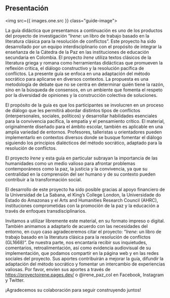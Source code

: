 ## Presentación

<img src={{ images.one.src }} class="guide-image">

La guía didáctica que presentamos a continuación es uno de los productos del proyecto de investigación “<em>Irene</em>: un libro de trabajo basado en la literatura clásica para la resolución de conflictos”. Este proyecto ha sido desarrollado por un equipo interdisciplinario con el propósito de integrar la enseñanza de la Cátedra de la Paz en las instituciones de educación secundaria en Colombia. El proyecto <em>Irene</em> utiliza textos clásicos de la literatura griega y romana como herramientas didácticas que promueven la reflexión crítica, el diálogo constructivo y la resolución pacífica de conflictos. La presente guía se enfoca en una adaptación del método socrático para aplicarse en diversos contextos. La propuesta es una metodología de debate que no se centra en determinar quién tiene la razón, sino en la búsqueda de consensos, en un ambiente que fomenta el respeto por la diversidad de opiniones y la construcción colectiva de soluciones.


El propósito de la guía es que los participantes se involucren en un proceso de diálogo que les permitirá abordar distintos tipos de conflictos (interpersonales, sociales, políticos) y desarrollar habilidades esenciales para la convivencia pacífica, la empatía y el pensamiento crítico. El material, originalmente diseñado para el ámbito escolar, también es aplicable en una amplia variedad de entornos. Profesores, talleristas u orientadores pueden implementarlo en contextos diversos donde se busque fomentar el diálogo siguiendo los principios dialécticos del método socrático, adaptado para la resolución de conflictos.

El proyecto *Irene* y esta guía en particular subrayan la importancia de las humanidades como un medio valioso para afrontar problemas contemporáneos como la paz, la justicia y la convivencia, ya que su centralidad en la comprensión del ser humano y de su contexto pueden contribuir a la transformación social.

El desarrollo de este proyecto ha sido posible gracias al apoyo financiero de la Universidad de La Sabana, el King’s College London, la Universidade do Estado do Amazonas y el Arts and Humanities Research Council (AHRC), instituciones comprometidas con la promoción de la paz y la educación a través de enfoques transdisciplinarios.

Invitamos a utilizar libremente este material, en su formato impreso o digital. También animamos a adaptarlo de acuerdo con las necesidades del entorno, en cuyo caso agradeceremos citar el proyecto: “*Irene*: un libro de trabajo basado en la literatura clásica para la resolución de conflictos (GL1668)”. De  nuestra parte, nos encantaría recibir sus inquietudes, comentarios, retroalimentación, así como evidencia audiovisual de su implementación, que podamos compartir en la página web y en las redes sociales del proyecto. Sus aportes contribuirán a mejorar la guía, difundir la adaptación del método socrático y fomentar un intercambio de experiencias valiosas. Por favor, envíen sus aportes a través de https://proyectoirene.pages.dev/ o @irene_paz_col en Facebook, Instagram y Twitter.

¡Agradecemos su colaboración para seguir construyendo juntos!
